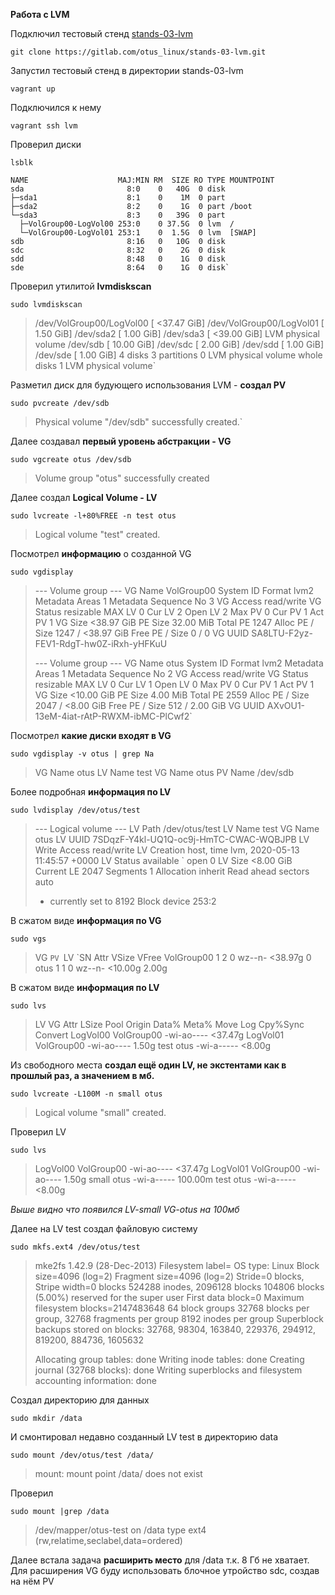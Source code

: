 **Работа с LVM**

Подключил тестовый стенд [stands-03-lvm](https://gitlab.com/otus_linux/stands-03-lvm.git)

`git clone https://gitlab.com/otus_linux/stands-03-lvm.git`

Запустил тестовый стенд в директории stands-03-lvm

`vagrant up`

Подключился к нему

`vagrant ssh lvm`

Проверил диски

`lsblk`

```
NAME                    MAJ:MIN RM  SIZE RO TYPE MOUNTPOINT
sda                       8:0    0   40G  0 disk
├─sda1                    8:1    0    1M  0 part
├─sda2                    8:2    0    1G  0 part /boot
└─sda3                    8:3    0   39G  0 part
  ├─VolGroup00-LogVol00 253:0    0 37.5G  0 lvm  /
  └─VolGroup00-LogVol01 253:1    0  1.5G  0 lvm  [SWAP]
sdb                       8:16   0   10G  0 disk
sdc                       8:32   0    2G  0 disk
sdd                       8:48   0    1G  0 disk
sde                       8:64   0    1G  0 disk`
```

Проверил утилитой **lvmdiskscan**

`sudo lvmdiskscan`

> /dev/VolGroup00/LogVol00 [     <37.47 GiB]
>  /dev/VolGroup00/LogVol01 [       1.50 GiB]
>  /dev/sda2                [       1.00 GiB]
>  /dev/sda3                [     <39.00 GiB] LVM physical volume
>  /dev/sdb                 [      10.00 GiB]
>  /dev/sdc                 [       2.00 GiB]
>  /dev/sdd                 [       1.00 GiB]
>  /dev/sde                 [       1.00 GiB]
>  4 disks
>  3 partitions
>  0 LVM physical volume whole disks
>  1 LVM physical volume`

Разметил диск для будующего использования LVM - **создал PV**

`sudo pvcreate /dev/sdb`

>Physical volume "/dev/sdb" successfully created.`

Далее создавал **первый уровень абстракции - VG**

`sudo vgcreate otus /dev/sdb`

>Volume group "otus" successfully created

Далее создал **Logical Volume - LV**

`sudo lvcreate -l+80%FREE -n test otus`

>Logical volume "test" created.

Посмотрел **информацию** о созданной VG

`sudo vgdisplay`

> --- Volume group ---
>  VG Name               VolGroup00
>  System ID
>  Format                lvm2
>  Metadata Areas        1
>  Metadata Sequence No  3
>  VG Access             read/write
>  VG Status             resizable
>  MAX LV                0
>  Cur LV                2
>  Open LV               2
>  Max PV                0
>  Cur PV                1
>  Act PV                1
>  VG Size               <38.97 GiB
>  PE Size               32.00 MiB
>  Total PE              1247
>  Alloc PE / Size       1247 / <38.97 GiB
>  Free  PE / Size       0 / 0
>  VG UUID               SA8LTU-F2yz-FEV1-RdgT-hw0Z-iRxh-yHFKuU
>
>  --- Volume group ---
>  VG Name               otus
>  System ID
>  Format                lvm2
>  Metadata Areas        1
>  Metadata Sequence No  2
>  VG Access             read/write
>  VG Status             resizable
>  MAX LV                0
>  Cur LV                1
>  Open LV               0
>  Max PV                0
>  Cur PV                1
>  Act PV                1
>  VG Size               <10.00 GiB
>  PE Size               4.00 MiB
>  Total PE              2559
>  Alloc PE / Size       2047 / <8.00 GiB
>  Free  PE / Size       512 / 2.00 GiB
>  VG UUID               AXvOU1-13eM-4iat-rAtP-RWXM-ibMC-PlCwf2`

Посмотрел **какие диски входят в VG**

`sudo vgdisplay -v otus | grep Na`

>  VG Name               otus
>  LV Name                test
>  VG Name                otus
>  PV Name               /dev/sdb

Более подробная **информация по LV**

`sudo lvdisplay /dev/otus/test`

> --- Logical volume ---
>  LV Path                /dev/otus/test
>  LV Name                test
>  VG Name                otus
>  LV UUID                7SDqzF-Y4kl-UQ1Q-oc9j-HmTC-CWAC-WQBJPB
>  LV Write Access        read/write
>  LV Creation host, time lvm, 2020-05-13 11:45:57 +0000
>  LV Status              available
>  ` open                 0
>  LV Size                <8.00 GiB
>  Current LE             2047
>  Segments               1
>  Allocation             inherit
>  Read ahead sectors     auto
>  - currently set to     8192
>  Block device           253:2

В сжатом виде **информация по VG**

`sudo vgs`

>  VG         `PV `LV `SN Attr   VSize   VFree
>  VolGroup00   1   2   0 wz--n- <38.97g    0
>  otus         1   1   0 wz--n- <10.00g 2.00g

В сжатом виде **информация по LV**

`sudo lvs`

>  LV       VG         Attr       LSize   Pool Origin Data%  Meta%  Move Log Cpy%Sync Convert
>  LogVol00 VolGroup00 -wi-ao---- <37.47g
>  LogVol01 VolGroup00 -wi-ao----   1.50g
>  test     otus       -wi-a-----  <8.00g

Из свободного места **создал ещё один LV, не экстентами как в прошлый раз, а значением в мб.**

`sudo lvcreate -L100M -n small otus`

>Logical volume "small" created.

Проверил LV

`sudo lvs`

>  LogVol00 VolGroup00 -wi-ao---- <37.47g
>  LogVol01 VolGroup00 -wi-ao----   1.50g
>  small    otus       -wi-a----- 100.00m
>  test     otus       -wi-a-----  <8.00g

_Выше видно что появился LV-small VG-otus на 100мб_

Далее на LV test создал файловую систему

`sudo mkfs.ext4 /dev/otus/test`

>mke2fs 1.42.9 (28-Dec-2013)
>Filesystem label=
>OS type: Linux
>Block size=4096 (log=2)
>Fragment size=4096 (log=2)
>Stride=0 blocks, Stripe width=0 blocks
>524288 inodes, 2096128 blocks
>104806 blocks (5.00%) reserved for the super user
>First data block=0
>Maximum filesystem blocks=2147483648
>64 block groups
>32768 blocks per group, 32768 fragments per group
>8192 inodes per group
>Superblock backups stored on blocks:
>        32768, 98304, 163840, 229376, 294912, 819200, 884736, 1605632
>
>Allocating group tables: done
>Writing inode tables: done
>Creating journal (32768 blocks): done
>Writing superblocks and filesystem accounting information: done

Создал директорию для данных

`sudo mkdir /data`

И смонтировал недавно созданный LV test в директорию data

`sudo mount /dev/otus/test /data/`

>mount: mount point /data/ does not exist

Проверил

`sudo mount |grep /data`

>/dev/mapper/otus-test on /data type ext4 (rw,relatime,seclabel,data=ordered)

Далее встала задача **расширить место** для /data т.к. 8 Гб не хватает. Для расширения VG буду использовать блочное утройство sdc, создав на нём PV
